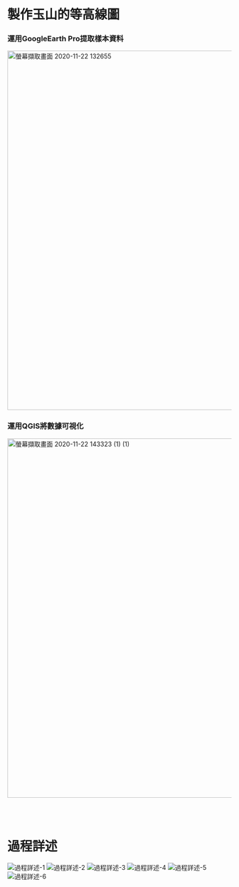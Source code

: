# 製作玉山的等高線圖

### **運用GoogleEarth Pro提取樣本資料**

<img width="807" alt="螢幕擷取畫面 2020-11-22 132655" src="https://user-images.githubusercontent.com/66252302/99897261-00519400-2cd3-11eb-8db1-2d43230e641f.png">

### **運用QGIS將數據可視化**

<img width="807" alt="螢幕擷取畫面 2020-11-22 143323 (1) (1)" src="https://user-images.githubusercontent.com/66252302/99897368-d5b40b00-2cd3-11eb-94b5-f8b2238c5779.png">

<br><br/>
# 過程詳述

![過程詳述-1](https://user-images.githubusercontent.com/66252302/125851289-0af0a7b3-3c40-4d85-a8eb-ccfbdbf5a93d.png)
![過程詳述-2](https://user-images.githubusercontent.com/66252302/125851308-a9873a4b-6ceb-4d22-8d84-7ec36b91d0b7.png)
![過程詳述-3](https://user-images.githubusercontent.com/66252302/125851320-9620537b-9deb-4fcb-8408-3d594b70e57d.png)
![過程詳述-4](https://user-images.githubusercontent.com/66252302/125851327-96fba266-1a73-4270-bdd3-55e6e2cd7006.png)
![過程詳述-5](https://user-images.githubusercontent.com/66252302/125851340-84ddc0cd-9715-4fc0-b5c3-d05a802d40e3.png)
![過程詳述-6](https://user-images.githubusercontent.com/66252302/125851345-76b3338b-70d4-4b75-a86c-3b3d50bf87d8.png)
